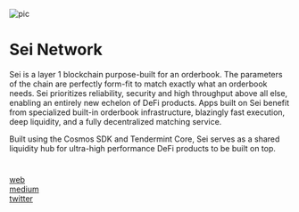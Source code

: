 ![pic](https://user-images.githubusercontent.com/108256873/178097759-0f796a39-3a26-4693-85d0-731da0151b42.png)

Sei Network
=
Sei is a layer 1 blockchain purpose-built for an orderbook. The parameters of the chain are perfectly form-fit to match exactly what an orderbook needs. Sei prioritizes reliability, security and high throughput above all else, enabling an entirely new echelon of DeFi products. Apps built on Sei benefit from specialized built-in orderbook infrastructure, blazingly fast execution, deep liquidity, and a fully decentralized matching service.

Built using the Cosmos SDK and Tendermint Core, Sei serves as a shared liquidity hub for ultra-high performance DeFi products to be built on top.
#
[web](https://www.seinetwork.io/) \
[medium](https://medium.com/@seinetwork) \
[twitter](https://twitter.com/SeiNetwork)
